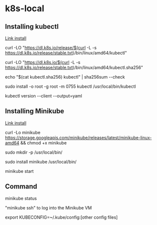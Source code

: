 # k8s-local

## Installing kubectl

[Link install](https://kubernetes.io/docs/tasks/tools/install-kubectl-linux/)

curl -LO "https://dl.k8s.io/release/$(curl -L -s https://dl.k8s.io/release/stable.txt)/bin/linux/amd64/kubectl" <br/>

curl -LO "https://dl.k8s.io/$(curl -L -s https://dl.k8s.io/release/stable.txt)/bin/linux/amd64/kubectl.sha256" <br/>

echo "$(cat kubectl.sha256)  kubectl" | sha256sum --check <br/>

sudo install -o root -g root -m 0755 kubectl /usr/local/bin/kubectl <br/>

kubectl version --client --output=yaml <br/>


## Installing Minikube

[Link install](https://kubernetes.io/vi/docs/tasks/tools/install-minikube)

curl -Lo minikube https://storage.googleapis.com/minikube/releases/latest/minikube-linux-amd64 && chmod +x minikube <br/>

sudo mkdir -p /usr/local/bin/ <br/>

sudo install minikube /usr/local/bin/ <br/>

minikube start <br/>

## Command

minikube status <br/>

"minikube ssh" to log into the Minikube VM<br/>

export KUBECONFIG=~/.kube/config:[other config files] <br/>
